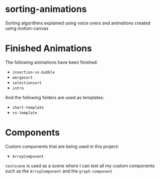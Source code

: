 # sorting-animations
Sorting algorithms explained using voice overs and animations created using motion-canvas

# Finished Animations
The following animations have been finished:
* `insertion-vs-bubble`
* `mergesort`
* `selectionsort`
* `intro`

And the following folders are used as templates:
* `short-template`
* `vs-template`

# Components
Custom components that are being used in this project:
* `ArrayComponent`

`testscene` is used as a scene where I can test all my custom components such as the `ArrayComponent` and the `graph-component`

